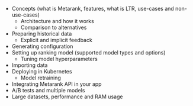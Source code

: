 
* Concepts (what is Metarank, features, what is LTR, use-cases and non-use-cases)
  * Architecture and how it works
  * Comparison to alternatives
* Preparing historical data
  * Explicit and implicit feedback 
* Generating configuration
* Setting up ranking model (supported model types and options)
  * Tuning model hyperparameters 
* Importing data
* Deploying in Kubernetes
  * Model retraining 
* Integrating Metarank API in your app
* A/B tests and multiple models
* Large datasets, performance and RAM usage